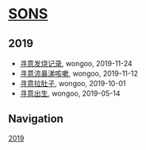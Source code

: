 # [SONS](https://wongoo.github.io/sons)

## 2019
* [寻意发烧记录](/xunyi/2019/20191124-have-a-fever), wongoo, 2019-11-24
* [寻意流鼻涕咳嗽](/xunyi/2019/20191112-cold), wongoo, 2019-11-12
* [寻意拉肚子](/xunyi/2019/20191001-diarrhea), wongoo, 2019-10-01
* [寻意出生](/xunyi/2019/20190528-the-birth-of-xunyi), wongoo, 2019-05-14

## Navigation
[2019](/xunyi/2019/)
